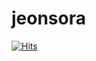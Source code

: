 # jeonsora
[![Hits](https://hits.seeyoufarm.com/api/count/incr/badge.svg?url=https%3A%2F%2Fgithub.com%2Fjeonsora&count_bg=%23DAE6ED&title_bg=%235E95DF&icon=keybase.svg&icon_color=%23393737&title=hits&edge_flat=false)](https://hits.seeyoufarm.com)
